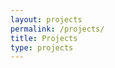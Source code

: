 ```yaml
---
layout: projects
permalink: /projects/
title: Projects
type: projects
---
```


<!-- ### Multiple Small Organ Segmentation from CT images

### Leaf Disease Classification

### Lane Detection in Traffic Scenarios

### Object Detection and object-wise depth estimation

### Visual SLAM system

### High-speed Video Transmitting -->